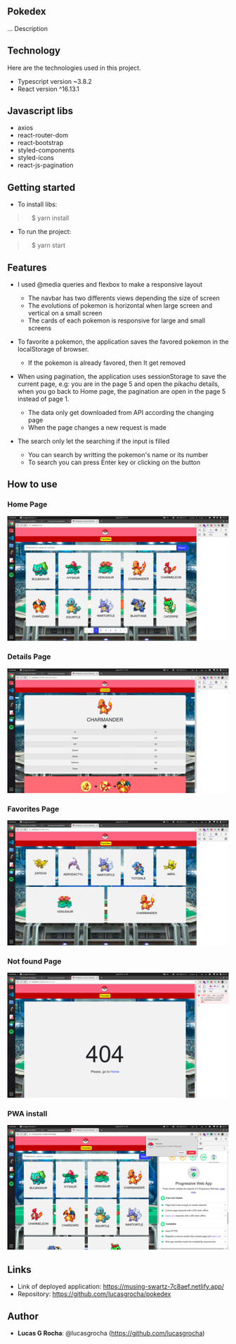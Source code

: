 ## Pokedex

... Description


## Technology 

Here are the technologies used in this project.

* Typescript version  ~3.8.2
* React version ^16.13.1


## Javascript libs

* axios
* react-router-dom
* react-bootstrap
* styled-components
* styled-icons
* react-js-pagination


## Getting started

* To install libs:
>    $ yarn install
* To run the project:
>    $ yarn start

## Features
- I used @media queries and flexbox to make a responsive layout
  - The navbar has two differents views depending the size of screen
  - The evolutions of pokemon is horizontal when large screen and vertical on a small screen
  - The cards of each pokemon is responsive for large and small screens
  
- To favorite a pokemon, the application saves the favored pokemon in the localStorage of browser.
  - If the pokemon is already favored, then It get removed

- When using pagination, the application uses sessionStorage to save the current page, e.g: you are in the page 5 and open the pikachu details, when you go back to Home page, the pagination are open in the page 5 instead of page 1.
  - The data only get downloaded from API according the changing page
  - When the page changes a new request is made

- The search only let the searching if the input is filled
  - You can search by writting the pokemon's name or its number
  - To search you can press Enter key or clicking on the button

## How to use

### Home Page

![Home page](https://raw.githubusercontent.com/lucasgrocha/pokedex/documentation/public/readmeImages/home.png)

### Details Page

![Details page](https://raw.githubusercontent.com/lucasgrocha/pokedex/documentation/public/readmeImages/details.png)<br />

### Favorites Page

![Favorites page](https://raw.githubusercontent.com/lucasgrocha/pokedex/documentation/public/readmeImages/favorites.png)

### Not found Page

![Not found page](https://raw.githubusercontent.com/lucasgrocha/pokedex/documentation/public/readmeImages/notFoundPokemon.png)

### PWA install

![PWA intall](https://raw.githubusercontent.com/lucasgrocha/pokedex/documentation/public/readmeImages/pwa.png)




## Links

- Link of deployed application: https://musing-swartz-7c8aef.netlify.app/
- Repository: https://github.com/lucasgrocha/pokedex


## Author

* **Lucas G Rocha**: @lucasgrocha (https://github.com/lucasgrocha)
